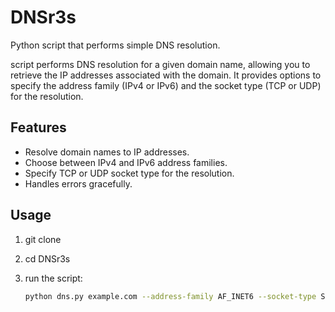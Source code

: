 # DNSr3s

Python script that performs simple DNS resolution.

script performs DNS resolution for a given domain name, allowing you to retrieve the IP addresses associated with the domain. It provides options to specify the address family (IPv4 or IPv6) and the socket type (TCP or UDP) for the resolution.

## Features

- Resolve domain names to IP addresses.
- Choose between IPv4 and IPv6 address families.
- Specify TCP or UDP socket type for the resolution.
- Handles errors gracefully.

## Usage

1. git clone

2. cd DNSr3s

3. run the script:

   ```bash
   python dns.py example.com --address-family AF_INET6 --socket-type SOCK_DGRAM
